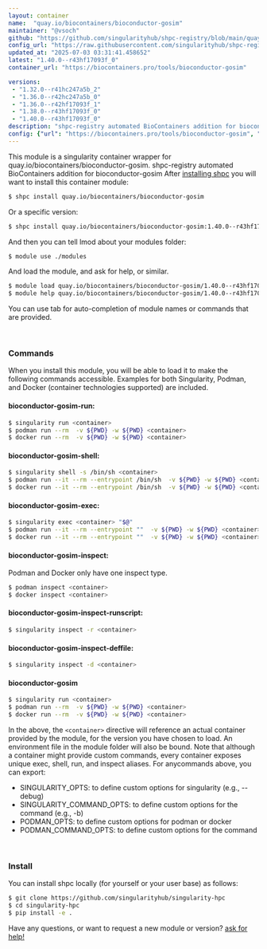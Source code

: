 ```yaml
---
layout: container
name:  "quay.io/biocontainers/bioconductor-gosim"
maintainer: "@vsoch"
github: "https://github.com/singularityhub/shpc-registry/blob/main/quay.io/biocontainers/bioconductor-gosim/container.yaml"
config_url: "https://raw.githubusercontent.com/singularityhub/shpc-registry/main/quay.io/biocontainers/bioconductor-gosim/container.yaml"
updated_at: "2025-07-03 03:31:41.458652"
latest: "1.40.0--r43hf17093f_0"
container_url: "https://biocontainers.pro/tools/bioconductor-gosim"

versions:
 - "1.32.0--r41hc247a5b_2"
 - "1.36.0--r42hc247a5b_0"
 - "1.36.0--r42hf17093f_1"
 - "1.38.0--r43hf17093f_0"
 - "1.40.0--r43hf17093f_0"
description: "shpc-registry automated BioContainers addition for bioconductor-gosim"
config: {"url": "https://biocontainers.pro/tools/bioconductor-gosim", "maintainer": "@vsoch", "description": "shpc-registry automated BioContainers addition for bioconductor-gosim", "latest": {"1.40.0--r43hf17093f_0": "sha256:bc24e2af003a650977bf28d3448ee32a6e3128dba832c6a745395b156101d82c"}, "tags": {"1.32.0--r41hc247a5b_2": "sha256:968367630f629bd22d276c36bfc7336604d223c5de49640730f18740ec62f3a9", "1.36.0--r42hc247a5b_0": "sha256:f42ecebe76d80e2b8a2c906d07cb7899273ac7211df79935f05b3a109155a0b3", "1.36.0--r42hf17093f_1": "sha256:ce045e53c5b807adee02f0b6e860d35327690e2f36893a499f762b364d93ee26", "1.38.0--r43hf17093f_0": "sha256:73d3d444cde5b2fb2d5da7383916f449f1e4b2eaea2da56e3eb730e654c6d803", "1.40.0--r43hf17093f_0": "sha256:bc24e2af003a650977bf28d3448ee32a6e3128dba832c6a745395b156101d82c"}, "docker": "quay.io/biocontainers/bioconductor-gosim"}
---
```


This module is a singularity container wrapper for quay.io/biocontainers/bioconductor-gosim.
shpc-registry automated BioContainers addition for bioconductor-gosim
After [installing shpc](#install) you will want to install this container module:


```bash
$ shpc install quay.io/biocontainers/bioconductor-gosim
```

Or a specific version:

```bash
$ shpc install quay.io/biocontainers/bioconductor-gosim:1.40.0--r43hf17093f_0
```

And then you can tell lmod about your modules folder:

```bash
$ module use ./modules
```

And load the module, and ask for help, or similar.

```bash
$ module load quay.io/biocontainers/bioconductor-gosim/1.40.0--r43hf17093f_0
$ module help quay.io/biocontainers/bioconductor-gosim/1.40.0--r43hf17093f_0
```

You can use tab for auto-completion of module names or commands that are provided.

<br>

### Commands

When you install this module, you will be able to load it to make the following commands accessible.
Examples for both Singularity, Podman, and Docker (container technologies supported) are included.

#### bioconductor-gosim-run:

```bash
$ singularity run <container>
$ podman run --rm  -v ${PWD} -w ${PWD} <container>
$ docker run --rm  -v ${PWD} -w ${PWD} <container>
```

#### bioconductor-gosim-shell:

```bash
$ singularity shell -s /bin/sh <container>
$ podman run --it --rm --entrypoint /bin/sh  -v ${PWD} -w ${PWD} <container>
$ docker run --it --rm --entrypoint /bin/sh  -v ${PWD} -w ${PWD} <container>
```

#### bioconductor-gosim-exec:

```bash
$ singularity exec <container> "$@"
$ podman run --it --rm --entrypoint ""  -v ${PWD} -w ${PWD} <container> "$@"
$ docker run --it --rm --entrypoint ""  -v ${PWD} -w ${PWD} <container> "$@"
```

#### bioconductor-gosim-inspect:

Podman and Docker only have one inspect type.

```bash
$ podman inspect <container>
$ docker inspect <container>
```

#### bioconductor-gosim-inspect-runscript:

```bash
$ singularity inspect -r <container>
```

#### bioconductor-gosim-inspect-deffile:

```bash
$ singularity inspect -d <container>
```



#### bioconductor-gosim

```bash
$ singularity run <container>
$ podman run --rm  -v ${PWD} -w ${PWD} <container>
$ docker run --rm  -v ${PWD} -w ${PWD} <container>
```


In the above, the `<container>` directive will reference an actual container provided
by the module, for the version you have chosen to load. An environment file in the
module folder will also be bound. Note that although a container
might provide custom commands, every container exposes unique exec, shell, run, and
inspect aliases. For anycommands above, you can export:

 - SINGULARITY_OPTS: to define custom options for singularity (e.g., --debug)
 - SINGULARITY_COMMAND_OPTS: to define custom options for the command (e.g., -b)
 - PODMAN_OPTS: to define custom options for podman or docker
 - PODMAN_COMMAND_OPTS: to define custom options for the command

<br>

### Install

You can install shpc locally (for yourself or your user base) as follows:

```bash
$ git clone https://github.com/singularityhub/singularity-hpc
$ cd singularity-hpc
$ pip install -e .
```

Have any questions, or want to request a new module or version? [ask for help!](https://github.com/singularityhub/singularity-hpc/issues)